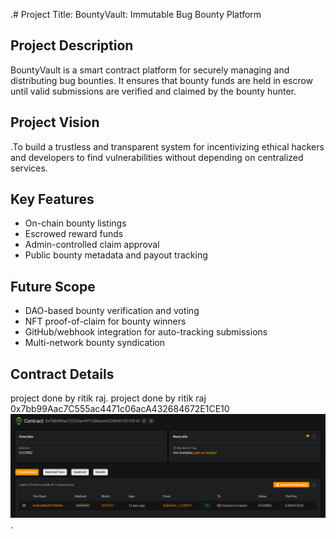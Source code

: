 .# Project Title: BountyVault: Immutable Bug Bounty Platform

## Project Description

BountyVault is a smart contract platform  for securely managing and distributing bug bounties. It ensures that bounty funds are held in escrow until valid submissions are verified and claimed by the bounty hunter.

## Project Vision

.To build a trustless and transparent system for incentivizing ethical hackers and developers to find vulnerabilities without depending on centralized services.

## Key Features

- On-chain bounty listings
- Escrowed reward funds
- Admin-controlled claim approval
- Public bounty metadata and payout tracking

## Future Scope

- DAO-based bounty verification and voting
- NFT proof-of-claim for bounty winners
- GitHub/webhook integration for auto-tracking submissions
- Multi-network bounty syndication

## Contract Details
project done by ritik raj.
project done by ritik raj
0x7bb99Aac7C555ac4471c06acA432684672E1CE10
![alt text](image.png).
